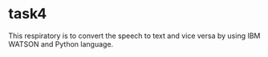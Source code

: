 # task4
This respiratory is to convert the speech to text and vice versa by using IBM WATSON and Python language.
